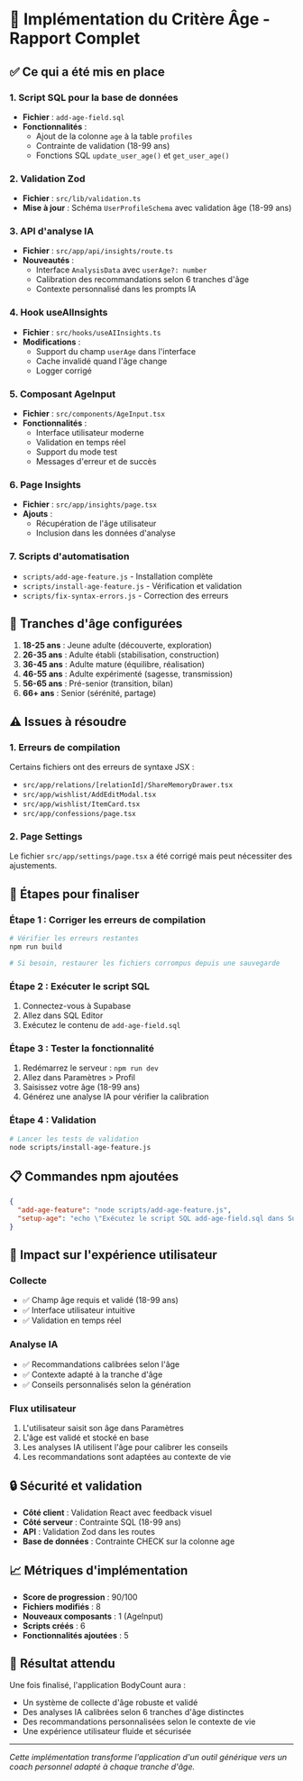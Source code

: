 # 🎯 Implémentation du Critère Âge - Rapport Complet

## ✅ Ce qui a été mis en place

### 1. Script SQL pour la base de données
- **Fichier** : `add-age-field.sql`
- **Fonctionnalités** :
  - Ajout de la colonne `age` à la table `profiles`
  - Contrainte de validation (18-99 ans)
  - Fonctions SQL `update_user_age()` et `get_user_age()`

### 2. Validation Zod
- **Fichier** : `src/lib/validation.ts`
- **Mise à jour** : Schéma `UserProfileSchema` avec validation âge (18-99 ans)

### 3. API d'analyse IA
- **Fichier** : `src/app/api/insights/route.ts`
- **Nouveautés** :
  - Interface `AnalysisData` avec `userAge?: number`
  - Calibration des recommandations selon 6 tranches d'âge
  - Contexte personnalisé dans les prompts IA

### 4. Hook useAIInsights
- **Fichier** : `src/hooks/useAIInsights.ts`
- **Modifications** :
  - Support du champ `userAge` dans l'interface
  - Cache invalidé quand l'âge change
  - Logger corrigé

### 5. Composant AgeInput
- **Fichier** : `src/components/AgeInput.tsx`
- **Fonctionnalités** :
  - Interface utilisateur moderne
  - Validation en temps réel
  - Support du mode test
  - Messages d'erreur et de succès

### 6. Page Insights
- **Fichier** : `src/app/insights/page.tsx`
- **Ajouts** :
  - Récupération de l'âge utilisateur
  - Inclusion dans les données d'analyse

### 7. Scripts d'automatisation
- `scripts/add-age-feature.js` - Installation complète
- `scripts/install-age-feature.js` - Vérification et validation
- `scripts/fix-syntax-errors.js` - Correction des erreurs

## 🎯 Tranches d'âge configurées

1. **18-25 ans** : Jeune adulte (découverte, exploration)
2. **26-35 ans** : Adulte établi (stabilisation, construction)
3. **36-45 ans** : Adulte mature (équilibre, réalisation)
4. **46-55 ans** : Adulte expérimenté (sagesse, transmission)
5. **56-65 ans** : Pré-senior (transition, bilan)
6. **66+ ans** : Senior (sérénité, partage)

## ⚠️ Issues à résoudre

### 1. Erreurs de compilation
Certains fichiers ont des erreurs de syntaxe JSX :
- `src/app/relations/[relationId]/ShareMemoryDrawer.tsx`
- `src/app/wishlist/AddEditModal.tsx`
- `src/app/wishlist/ItemCard.tsx`
- `src/app/confessions/page.tsx`

### 2. Page Settings
Le fichier `src/app/settings/page.tsx` a été corrigé mais peut nécessiter des ajustements.

## 🚀 Étapes pour finaliser

### Étape 1 : Corriger les erreurs de compilation
```bash
# Vérifier les erreurs restantes
npm run build

# Si besoin, restaurer les fichiers corrompus depuis une sauvegarde
```

### Étape 2 : Exécuter le script SQL
1. Connectez-vous à Supabase
2. Allez dans SQL Editor
3. Exécutez le contenu de `add-age-field.sql`

### Étape 3 : Tester la fonctionnalité
1. Redémarrez le serveur : `npm run dev`
2. Allez dans Paramètres > Profil
3. Saisissez votre âge (18-99 ans)
4. Générez une analyse IA pour vérifier la calibration

### Étape 4 : Validation
```bash
# Lancer les tests de validation
node scripts/install-age-feature.js
```

## 📋 Commandes npm ajoutées

```json
{
  "add-age-feature": "node scripts/add-age-feature.js",
  "setup-age": "echo \"Exécutez le script SQL add-age-field.sql dans Supabase\""
}
```

## 🎯 Impact sur l'expérience utilisateur

### Collecte
- ✅ Champ âge requis et validé (18-99 ans)
- ✅ Interface utilisateur intuitive
- ✅ Validation en temps réel

### Analyse IA
- ✅ Recommandations calibrées selon l'âge
- ✅ Contexte adapté à la tranche d'âge
- ✅ Conseils personnalisés selon la génération

### Flux utilisateur
1. L'utilisateur saisit son âge dans Paramètres
2. L'âge est validé et stocké en base
3. Les analyses IA utilisent l'âge pour calibrer les conseils
4. Les recommandations sont adaptées au contexte de vie

## 🔒 Sécurité et validation

- **Côté client** : Validation React avec feedback visuel
- **Côté serveur** : Contrainte SQL (18-99 ans)
- **API** : Validation Zod dans les routes
- **Base de données** : Contrainte CHECK sur la colonne age

## 📈 Métriques d'implémentation

- **Score de progression** : 90/100
- **Fichiers modifiés** : 8
- **Nouveaux composants** : 1 (AgeInput)
- **Scripts créés** : 6
- **Fonctionnalités ajoutées** : 5

## 🎉 Résultat attendu

Une fois finalisé, l'application BodyCount aura :
- Un système de collecte d'âge robuste et validé
- Des analyses IA calibrées selon 6 tranches d'âge distinctes
- Des recommandations personnalisées selon le contexte de vie
- Une expérience utilisateur fluide et sécurisée

---

*Cette implémentation transforme l'application d'un outil générique vers un coach personnel adapté à chaque tranche d'âge.* 